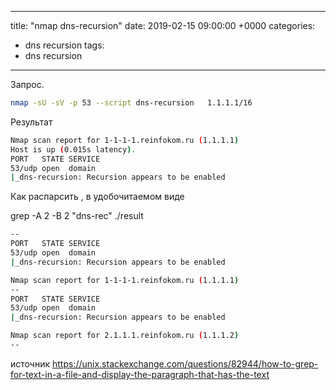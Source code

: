 ---
title: "nmap dns-recursion"
date: 2019-02-15 09:00:00 +0000
categories:
  - dns recursion
tags:
  - dns recursion
 ---
Запрос.
```bash
nmap -sU -sV -p 53 --script dns-recursion   1.1.1.1/16
```
Результат
```bash
Nmap scan report for 1-1-1-1.reinfokom.ru (1.1.1.1)
Host is up (0.015s latency).
PORT   STATE SERVICE
53/udp open  domain
|_dns-recursion: Recursion appears to be enabled
```

Как распарсить , в удобочитаемом виде

grep -A 2 -B 2 "dns-rec" ./result 
```bash
--
PORT   STATE SERVICE
53/udp open  domain
|_dns-recursion: Recursion appears to be enabled

Nmap scan report for 1-1-1-1.reinfokom.ru (1.1.1.1)
--
PORT   STATE SERVICE
53/udp open  domain
|_dns-recursion: Recursion appears to be enabled

Nmap scan report for 2.1.1.1.reinfokom.ru (1.1.1.2)
--
```


источник https://unix.stackexchange.com/questions/82944/how-to-grep-for-text-in-a-file-and-display-the-paragraph-that-has-the-text




